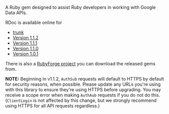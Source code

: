 A Ruby gem designed to assist Ruby developers in working with Google Data APIs.

RDoc is available online for
  * [trunk](http://gdata-ruby-util.googlecode.com/svn/trunk/doc/index.html)
  * [Version 1.1.2](http://gdata-ruby-util.googlecode.com/hg/doc/index.html?r=1.1.2)
  * [Version 1.1.1](http://gdata-ruby-util.googlecode.com/hg/doc/index.html?r=1.1.1)
  * [Version 1.1.0](http://gdata-ruby-util.googlecode.com/hg/doc/index.html?r=1.1.0)
  * [Version 1.0.1](http://gdata-ruby-util.googlecode.com/hg/doc/index.html?r=1.0.1)

There is also a [RubyForge project](http://rubyforge.org/projects/gdata/) you can download the released gems from.

**NOTE:** Beginning in v1.1.2, `AuthSub` requests will default to HTTPS by default for security reasons, when possible. Please update any URLs you're using with this library to ensure they're using HTTPS before upgrading. You may receive a scope error when making `AuthAub` requests if you do not do this. (`ClientLogin` is not affected by this change, but we strongly recommend using HTTPS for all API requests regardless.)